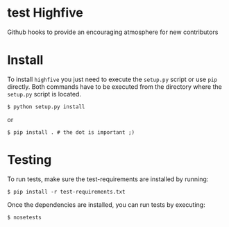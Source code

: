 test
Highfive
========

Github hooks to provide an encouraging atmosphere for new contributors

Install
=======

To install `highfive` you just need to execute the `setup.py` script or use `pip` directly. Both commands have to be executed from the directory where the `setup.py` script is located.

    $ python setup.py install

or

    $ pip install . # the dot is important ;)


Testing
=======

To run tests, make sure the test-requirements are installed by running:

    $ pip install -r test-requirements.txt


Once the dependencies are installed, you can run tests by executing:

    $ nosetests
